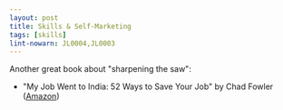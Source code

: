 ```yaml
---
layout: post
title: Skills & Self-Marketing
tags: [skills]
lint-nowarn: JL0004,JL0003
---
```


Another great book about "sharpening the saw":

- "My Job Went to India: 52 Ways to Save Your Job" by Chad Fowler
  ([Amazon](http://www.amazon.com/Job-Went-India-Pragmatic-Programmers/dp/B00YDKEETQ/ref=sr_1_2?ie=UTF8&qid=1454333294&sr=8-2&keywords=my+job+went+to+india+52+ways+to+save+your+job))
